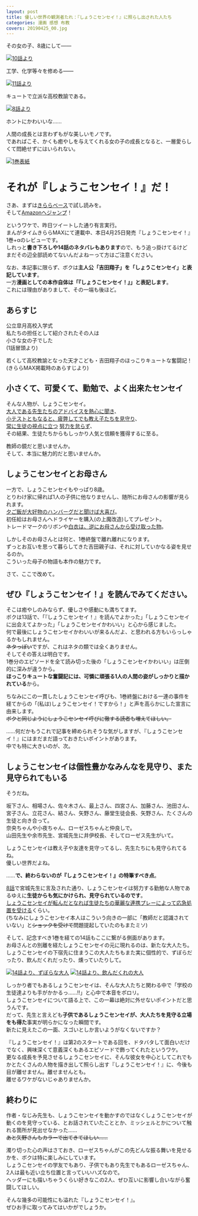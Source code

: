 ```yaml
---
layout: post
title: 優しい世界の観測者たれ：『しょうこセンセイ！』に照らし出された人たち
categories: 漫画 感想 布教
covers: 20190425_00.jpg
---
```


その女の子、8歳にして――

[![10話より](/images/20190425_01.jpg "10話より")](https://twitter.com/mangatimekirara/status/1075045320717950981)  

工学、化学等々を修める――

[![11話より](/images/20190425_02.jpg "11話より")](https://twitter.com/mangatimekirara/status/1086280556273258497)  

キュートで立派な高校教諭である。

[![8話より](/images/20190425_03.jpg "8話より")](https://twitter.com/mangatimekirara/status/1052940161770639360)  

ホントにかわいいな……

人間の成長とは言わずもがな美しいモノです。  
であればこそ、かくも癒やしを与えてくれる女の子の成長となると、一層愛らしくて悶絶せずにはいられない。  

[![1巻表紙](/images/20190425_00.jpg "1巻表紙")](https://twitter.com/mangatimekirara/status/1107660573653626880)  

# それが『しょうこセンセイ！』だ！

さあ、まずは[きららベース](http://seiga.nicovideo.jp/comic/40348)で試し読みを。  
そして[Amazonへジャンプ](https://www.amazon.co.jp/dp/483227089)！

というワケで、昨日ツイートした通り有言実行。  
まんがタイムきららMAXにて連載中、本日4月25日発売『しょうこセンセイ！』1巻+αのレビューです。  
しれっと**書き下ろしや14話のネタバレもあります**ので、もう追っ掛けてるけどまだその辺全部読めてないんだよねーって方はご注意ください。

なお、本記事に限らず、ボクは**主人公「吉田翔子」を「しょうこセンセイ」と表記しています**。  
一方**漫画としての本作自体は「『しょうこセンセイ！』」と表記します**。  
これには理由がありまして、その一端も後ほど。

## あらすじ

公立皐月高校入学式  
私たちの担任として紹介されたその人は  
小さな女の子でした  
(1話冒頭より)

若くして高校教諭となった天才こども・吉田翔子のほっこりキュートな奮闘記！  
(きららMAX掲載時のあらすじより)

## 小さくて、可愛くて、勤勉で、よく出来たセンセイ

そんな人物が、しょうこセンセイ。  
[大人である先生たちのアドバイスを熱心に聞き](http://seiga.nicovideo.jp/watch/mg390209)、  
[小テストともなると、疲弊してでも教え子たちを見守り](http://seiga.nicovideo.jp/watch/mg388562)、  
[常に生徒の視点に立つ](http://seiga.nicovideo.jp/watch/mg390494)
[努力を怠らず](http://seiga.nicovideo.jp/watch/mg390506)、  
その結果、生徒たちからもしっかり人気と信頼を獲得するに至る。  

教師の鏡だと思いませんか。  
そして、本当に魅力的だと思いませんか。

## しょうこセンセイとお母さん

一方で、しょうこセンセイもやっぱり8歳。  
とりわけ家に帰れば1人の子供に他なりませんし、随所にお母さんの影響が見られます。  
[夕ご飯が大好物のハンバーグだと聞けば大喜び](https://twitter.com/najimi03/status/1120689120580227074)。  
初任給はお母さんへドライヤーを購入(の上魔改造)してプレゼント。  
トレードマークのリボンや[白衣は、逆にお母さんから受け取った物](http://seiga.nicovideo.jp/watch/mg390508)。  

しかしそのお母さんとは何と、1巻終盤で離れ離れになります。  
ずっとお互いを思って暮らしてきた吉田親子は、それに対していかなる姿を見せるのか。  
こういった母子の物語も本作の魅力です。

さて、ここで改めて。

## ぜひ『しょうこセンセイ！』を読んでみてください。  

そこは癒やしのみならず、優しさや感動にも満ちてます。  
ボクは13話で、「『しょうこセンセイ！』を読んでよかった」「しょうこセンセイに出会えてよかった」「しょうこセンセイかわいい」と心から感じました。  
何で最後にしょうこセンセイかわいいが来るんだよ、と思われる方もいらっしゃるかもしれません。  
~~ネタっぽい~~ですが、これはネタの類では全くありません。  
そしてその答えは明白です。  
1巻分のエピソードを全て読み切った後の「しょうこセンセイかわいい」は圧倒的に深みが違うから。  
**ほっこりキュートな奮闘記には、可憐に頑張る1人の人間の姿がしっかりと描かれている**から。

ちなみにこの一貫したしょうこセンセイ呼びも、1巻終盤における一連の事件を経てからの「(私は)しょうこセンセイ！ですから！」と声を高らかにした宣言に由来します。  
~~ボクと同じようにしょうこセンセイ呼びに徹する読者も増えてほしい。~~

……何だかもうこれで記事を締められそうな気がしますが、『しょうこセンセイ！』にはまだまだ語っておきたいポイントがあります。  
中でも特に大きいのが、次。

## しょうこセンセイは個性豊かなみんなを見守り、また見守られてもいる

そうだね。  

坂下さん、相場さん、佐々木さん、最上さん、四宮さん、加藤さん、池田さん、宮子さん、立花さん、結さん、矢野さん、藤堂生徒会長、矢野さん、たくさんの生徒と向き合って。  
奈央ちゃんや小夜ちゃん、ローゼスちゃんと仲良しで。  
山田先生や余市先生、宮城先生に井伊校長、そしてローゼス先生がいて。

しょうこセンセイは教え子や友達を見守ってるし、先生たちにも見守られてるね。  
優しい世界だよね。

……**で、終わらないのが『しょうこセンセイ！』の特筆すべき点**。

[8話](http://seiga.nicovideo.jp/watch/mg390508)で宮城先生に言及された通り、しょうこセンセイは努力する勤勉な人物であるゆえに**生徒からも気にかけられ、見守られているのです**。  
[しょうこセンセイが転んだとなれば生徒たちの華麗な連携プレーによって応急処置を受ける](http://seiga.nicovideo.jp/watch/mg387603)くらい。  
(ちなみにしょうこセンセイ本人はこういう向きの一部に「教師だと認識されていない」と~~ショックを受けて~~問題提起していたのもまたミソ)

そして、記念すべき1巻を経ての14話もここに繋がる側面があります。  
お母さんとの別離を経たしょうこセンセイの元に現れるのは、新たな大人たち。  
しょうこセンセイの下宿先に住まうこの大人たちもまた実に個性的で、ずぼらだったり、飲んだくれだったり、燻っていたりして。  

[![14話より、ずぼらな大人](/images/20190425_04.jpg "14話より、ずぼらな大人")](https://twitter.com/mangatimekirara/status/1118892698776158208)
[![14話より、飲んだくれの大人](/images/20190425_05.jpg "14話より、飲んだくれの大人")](https://twitter.com/mangatimekirara/status/1118892698776158208)

しっかり者でもあるしょうこセンセイは、そんな大人たちと関わる中で「学校の生徒達よりも手がかかるっ……!!」と心中で本音をポロリ。  
しょうこセンセイについて語る上で、この一幕は絶対に外せないポイントだと思うんです。  
だって、先生と言えども**子供であるしょうこセンセイが、大人たちを見守る立場をも得た**事実が明らかになった瞬間です。  
新たに見えたこの一面、スゴいとしか言いようがなくないですか？

『しょうこセンセイ！』は第2のスタートである回を、ドタバタして面白いだけでなく、興味深くて意義深くもあるエピソードで飾ってくれたというワケ。  
更なる成長を予見させるしょうこセンセイに、そんな彼女を中心としてこれでもかとたくさんの人物を描き出して照らし出す『しょうこセンセイ！』に、今後も目が離せません。離せませんとも。  
離せるワケがないじゃありませんか。

## 終わりに

作者・なじみ先生も、しょうこセンセイを動かすのではなくしょうこセンセイが動くのを見守っている、とお話されていたこととか、ミッシェルとかについて触れる箇所が見出せなかった……  
~~あと矢野さんもカラーで出てきてほしい……~~

濁り切った心の声はさておき、ローゼスちゃんがこの先どんな振る舞いを見せるかを、ボクは特に楽しみにしています。  
しょうこセンセイの学友でもあり、子供でもあり先生でもあるローゼスちゃん、2人は最も近い立ち位置と言っていいハズなので。  
ヘッダーにも描いちゃうくらい好きなこの2人、ぜひ互いに影響し合いながら奮闘してほしい。

そんな幾多の可能性にも溢れた『しょうこセンセイ！』。  
ぜひお手に取ってみてはいかがでしょうか。
